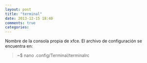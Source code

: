```yaml
---
layout: post
title: "terminal"
date: 2013-12-15 18:40
comments: true
categories: 
---
```

Nombre de la consola propia de xfce. El archivo de configuración se encuentra en:

>~$ nano .config/Terminal/terminalrc

